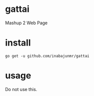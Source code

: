 # gattai
Mashup 2 Web Page

# install
```
go get -u github.com/inabajunmr/gattai
```

# usage
Do not use this.
